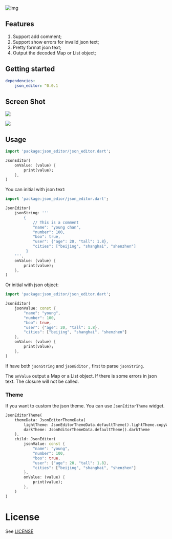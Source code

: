  ![img](https://tva1.sinaimg.cn/large/008i3skNgy1gysaom8718j322c0u0408.jpg)

## Features

1. Support add comment;
2. Support show errors for invalid json text;
3. Pretty format json text;
4. Output the decoded Map or List object;

## Getting started

```yaml
dependencies:
    json_editor: ^0.0.1
```

## Screen Shot

![](https://tva1.sinaimg.cn/large/008i3skNgy1gysber4x5tj318f0u0ta7.jpg)

![](https://tva1.sinaimg.cn/large/008i3skNgy1gyscug2rpbg30qo0f0nh5.gif)

## Usage

```dart
import 'package:json_editor/json_editor.dart';

JsonEditor(
    onValue: (value) {
        print(value);
    },
)
```

You can initial with json text:

```dart
import 'package:json_edior/json_editor.dart';

JsonEditor(
    jsonString: '''
        {
            // This is a comment
            "name": "young chan",
            "number": 100,
            "boo": true,
            "user": {"age": 20, "tall": 1.8},
            "cities": ["beijing", "shanghai", "shenzhen"]
         }
    ''',
    onValue: (value) {
        print(value);
    },
)

```

Or initial with json object:

```dart
import 'package:json_editor/json_editor.dart';

JsonEditor(
    jsonValue: const {
        "name": "young",
        "number": 100,
        "boo": true,
        "user": {"age": 20, "tall": 1.8},
        "cities": ["beijing", "shanghai", "shenzhen"]
    },
    onValue: (value) {
        print(value);
    },
)
```

If have  both `jsonString` and `jsonEditor` , first to parse `jsonString`.

The `onValue` output a Map or a List object. If there is some errors in json text. The closure will not be called.

### Theme

If you want to custom the json theme. You can use `JsonEditorTheme` widget.

```dart
JsonEditorTheme(
    themeData: JsonEditorThemeData(
        lightTheme: JsonEditorThemeData.defaultTheme().lightTheme.copyWith(bracketStyle: TextStyle(color: Colors.amber, fontSize: 16)),
        darkTheme: JsonEditorThemeData.defaultTheme().darkTheme
    ),
    child: JsonEditor(
        jsonValue: const {
            "name": "young",
            "number": 100,
            "boo": true,
            "user": {"age": 20, "tall": 1.8},
            "cities": ["beijing", "shanghai", "shenzhen"]
        },
        onValue: (value) {
            print(value);
        },
    )
)
```


# License

See [LICENSE](LICENSE)
